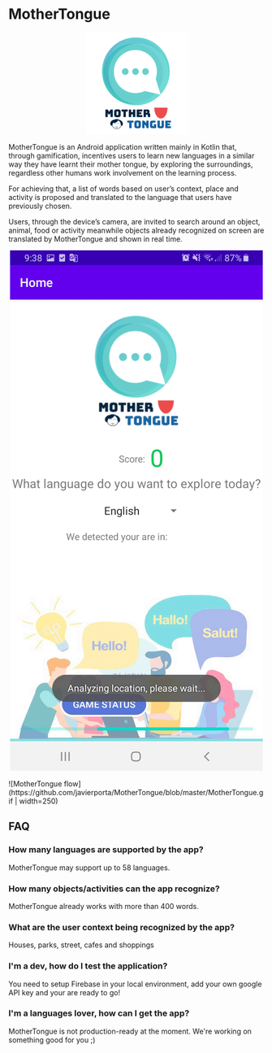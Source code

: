 # MotherTongue

<p align="center">
  <img src="https://github.com/javierporta/MotherTongue/blob/master/githubResources/mtlogo.png?raw=true" alt="MotherTongue logo"/>
</p>

MotherTongue is an Android application written mainly in Kotlin that, through gamification, incentives users to learn new languages in a similar way they have learnt their mother tongue, by exploring the surroundings, regardless other humans work involvement on the learning process.

For achieving that, a list of words based on user’s context, place and activity is proposed and translated to the language that users have previously chosen. 

Users, through the device’s camera, are invited to search around an object, animal, food or activity meanwhile objects already recognized on screen are translated by MotherTongue and shown in real time. 

<p align="center">
  <img src="https://github.com/javierporta/MotherTongue/blob/master/MotherTongue.gif" alt="MotherTongue logo"/>
</p>
![MotherTongue flow](https://github.com/javierporta/MotherTongue/blob/master/MotherTongue.gif | width=250)

## FAQ

### How many languages are supported by the app? 
MotherTongue may support up to 58 languages.

### How many objects/activities can the app recognize? 
MotherTongue already works with more than 400 words.

### What are the user context being recognized by the app?
Houses, parks, street, cafes and shoppings

### I'm a dev, how do I test the application?
You need to setup Firebase in your local environment, add your own google API key and your are ready to go!

### I'm a languages lover, how can I get the app?
MotherTongue is not production-ready at the moment. We're working on something good for you ;)
